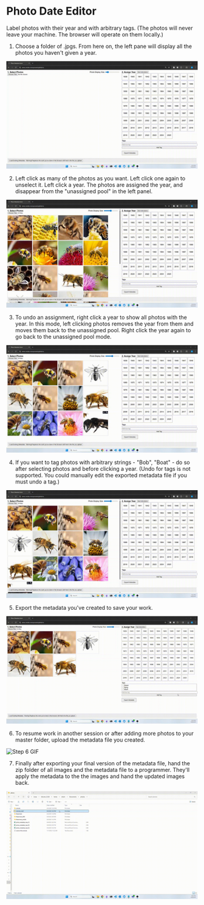# Photo Date Editor

Label photos with their year and with arbitrary tags.  (The photos will never leave your machine.  The browser will operate on them locally.)

1) Choose a folder of .jpgs.  From here on, the left pane will display all the photos you haven't given a year.

![Step 1 GIF](docs/1.gif)

2) Left click as many of the photos as you want.  Left click one again to unselect it.  Left click a year.  The photos are assigned the year, and disappear from the "unassigned pool" in the left panel.

![Step 2 GIF](docs/2.gif)

3) To undo an assignment, right click a year to show all photos with the year.  In this mode, left clicking photos removes the year from them and moves them back to the unassigned pool.  Right click the year again to go back to the unassigned pool mode.

![Step 3 GIF](docs/3.gif)

4) If you want to tag photos with arbitrary strings - "Bob", "Boat" - do so after selecting photos and before clicking a year.  (Undo for tags is not supported.  You could manually edit the exported metadata file if you must undo a tag.)

![Step 4 GIF](docs/4.gif)

5) Export the metadata you've created to save your work.

![Step 5 GIF](docs/5.gif)

6) To resume work in another session or after adding more photos to your master folder, upload the metadata file you created.

![Step 6 GIF](docs/6.gif)

7) Finally after exporting your final version of the metadata file, hand the zip folder of all images and the metadata file to a programmer.  They'll apply the metadata to the the images and hand the updated images back.

![Step 7 GIF](docs/7.gif)